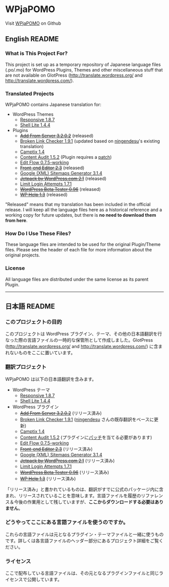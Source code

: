# WPjaPOMO
Visit [WPjaPOMO](https://github.com/naokomc/wpjapomo) on Github

## English README

### What is This Project For?
This project is set up as a temporary repository of Japanese language files (.po/.mo) for WordPress Plugins, Themes and other miscellaneous stuff that are not available on GlotPress (http://translate.wordpress.org/ and http://translate.wordpress.com/).

### Translated Projects

WPjaPOMO contains Japanese translation for:

* WordPress Themes
  * [Responsive 1.8.7](http://wordpress.org/extend/themes/responsive)
  * [Shell Lite 1.4.4](http://wordpress.org/extend/themes/shell-lite)
* Plugins
  * ~~[Add From Server 3.2.0.2](http://wordpress.org/support/plugin/add-from-server)~~ (released)
  * [Broken Link Checker 1.9.1](http://wordpress.org/plugins/broken-link-checker/) (updated based on [ningendesu](http://ningendesu.com/)'s existing translation) 
  * [Camptix 1.4](http://wordpress.org/support/plugin/camptix)
  * [Content Audit 1.5.2](http://wordpress.org/support/plugin/content-audit) (Plugin requires a [patch](http://plugins.trac.wordpress.org/ticket/1863))
  * [Edit Flow 0.7.5-working](http://wordpress.org/extend/plugins/edit-flow/)
  * ~~[Front-end Editor 2.3](http://wordpress.org/extend/plugins/front-end-editor/)~~ (released)
  * [Google (XML) Sitemaps Generator 3.1.4](http://wordpress.org/extend/plugins/google-sitemap-generator/) 
  * ~~[Jetpack by WordPress.com 2.1](http://wordpress.org/extend/plugins/jetpack/)~~ (released)
  * [Limit Login Attempts 1.7.1](http://wordpress.org/extend/plugins/limit-login-attempts/) 
  * ~~[WordPress Beta Tester 0.96](http://wordpress.org/extend/plugins/wordpress-beta-tester/)~~ (released)
  * ~~[WP Help 1.3](http://wordpress.org/plugins/wp-help/)~~ (released)

"Released" means that my translation has been included in the official release. I will keep all the language files here as a historical reference and a working copy for future updates, but there is **no need to download them from here**.

### How Do I Use These Files?
These language files are intended to be used for the original Plugin/Theme files. Please see the header of each file for more information about the original projects.

### License
All language files are distributed under the same license as its parent Plugin.

-----

## 日本語 README

### このプロジェクトの目的
このプロジェクトは WordPress プラグイン、テーマ、その他の日本語翻訳を行なった際の言語ファイルの一時的な保管所として作成しました。GlotPress (http://translate.wordpress.org/ and http://translate.wordpress.com/) に含まれないものをここに置いています。

### 翻訳プロジェクト

WPjaPOMO は以下の日本語翻訳を含みます。

* WordPress テーマ
  * [Responsive 1.8.7](http://wordpress.org/extend/themes/responsive)
  * [Shell Lite 1.4.4](http://wordpress.org/extend/themes/shell-lite)
* WordPress プラグイン
  * ~~[Add From Server 3.2.0.2](http://wordpress.org/support/plugin/add-from-server)~~ (リリース済み)
  * [Broken Link Checker 1.9.1](http://wordpress.org/plugins/broken-link-checker/) ([ningendesu](http://ningendesu.com/) さんの既存翻訳をベースに更新) 
  * [Camptix 1.4](http://wordpress.org/support/plugin/camptix)
  * [Content Audit 1.5.2](http://wordpress.org/support/plugin/content-audit) (プラグインに[パッチ](http://plugins.trac.wordpress.org/ticket/1863)を当てる必要があります)
  * [Edit Flow 0.7.5-working](http://wordpress.org/extend/plugins/edit-flow/)
  * ~~[Front-end Editor 2.3](http://wordpress.org/extend/plugins/front-end-editor/)~~ (リリース済み)
  * [Google (XML) Sitemaps Generator 3.1.4](http://wordpress.org/extend/plugins/google-sitemap-generator/) 
  * ~~[Jetpack by WordPress.com 2.1](http://wordpress.org/extend/plugins/jetpack/)~~ (リリース済み)
  * [Limit Login Attempts 1.7.1](http://wordpress.org/extend/plugins/limit-login-attempts/) 
  * ~~[WordPress Beta Tester 0.96](http://wordpress.org/extend/plugins/wordpress-beta-tester/)~~ (リリース済み)
  * ~~[WP Help 1.3](http://wordpress.org/plugins/wp-help/)~~ (リリース済み)

「リリース済み」と書かれているものは、翻訳がすでに公式のパッケージ内に含まれ、リリースされていることを意味します。言語ファイルを履歴のリファレンス＆今後の作業用として残していますが、**ここからダウンロードする必要はありません**。

### どうやってここにある言語ファイルを使うのですか。
これらの言語ファイルは元となるプラグイン・テーマファイルと一緒に使うものです。詳しくは各言語ファイルのヘッダー部分にあるプロジェクト詳細をご覧ください。

### ライセンス
ここで配布している言語ファイルは、その元となるプラグインファイルと同じライセンスで公開しています。